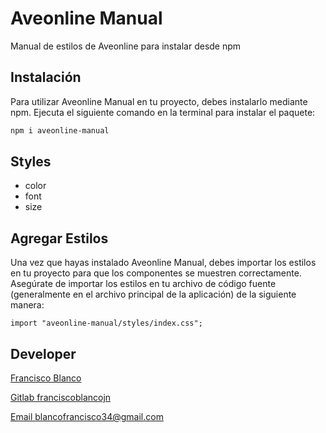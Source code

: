 # Aveonline Manual

Manual de estilos de Aveonline para instalar desde npm

## Instalación

Para utilizar Aveonline Manual en tu proyecto, debes instalarlo mediante npm. Ejecuta el siguiente comando en la terminal para instalar el paquete:

```bash
npm i aveonline-manual
```

## Styles

- color
- font
- size



## Agregar Estilos

Una vez que hayas instalado Aveonline Manual, debes importar los estilos en tu proyecto para que los componentes se muestren correctamente. Asegúrate de importar los estilos en tu archivo de código fuente (generalmente en el archivo principal de la aplicación) de la siguiente manera:

```tsx
import "aveonline-manual/styles/index.css";
```



## Developer

[Francisco Blanco](https://franciscoblanco.vercel.app/)

[Gitlab franciscoblancojn](https://gitlab.com/franciscoblancojn)

[Email blancofrancisco34@gmail.com](mailto:blancofrancisco34@gmail.com)
